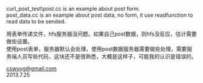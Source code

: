 curl\_post\_test\post.cc is an example about post form.  
post_data.cc is an example about post data, no form, it use readfunction to read data to be sended.  

用表单传递文件，hfs服务器没问题。如果自己post数据，则hfs没反应，估计需要做些设置。  
使用post表单，服务器默认会处理，使用post数据服务器需要做些处理，需要服务端人员写些代码，这块还不是很熟悉，大概是这样子，可能我的认识是错误的。 

cswuyg@gmail.com  
2013.7.25
 